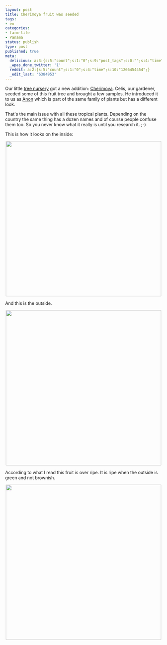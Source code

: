 ```yaml
---
layout: post
title: Cherimoya fruit was seeded
tags:
- en
categories:
- farm-life
- Panama
status: publish
type: post
published: true
meta:
  delicious: a:3:{s:5:"count";s:1:"0";s:9:"post_tags";s:0:"";s:4:"time";s:10:"1266454452";}
  _wpas_done_twitter: '1'
  reddit: a:2:{s:5:"count";s:1:"0";s:4:"time";s:10:"1266454454";}
  _edit_last: '6384953'
---
```

Our little <a href="/2009/12/30/setting-up-a-tree-nursery.html">tree nursery</a> got a new addition: <a href="http://en.wikipedia.org/wiki/Cherimoya">Cherimoya</a>. Celis, our gardener, seeded some of this fruit tree and brought a few samples. He introduced it to us as <a href="http://en.wikipedia.org/wiki/Sweetsop">Anon</a> which is part of the same family of plants but has a different look.

That's the main issue with all these tropical plants. Depending on the country the same thing has a dozen names and of course people confuse them too. So you never know what it really is until you research it. ;-)

This is how it looks on the inside:

<div style="text-align:center;"><a href="http://www.flickr.com/photos/34665899@N00/4274293069" title="View '' on Flickr.com"><img border="0" width="500" alt="" src="http://farm5.static.flickr.com/4068/4274293069_2f87aa9109.jpg"></a></div>

And this is the outside.

<div style="text-align:center;"><a href="http://www.flickr.com/photos/34665899@N00/4274292101" title="View '' on Flickr.com"><img border="0" width="500" alt="" src="http://farm3.static.flickr.com/2784/4274292101_d93afb5efd.jpg"></a></div>

According to what I read this fruit is over ripe. It is ripe when the outside is green and not brownish.

<div style="text-align:center;"><a href="http://www.flickr.com/photos/34665899@N00/4274290537" title="View '' on Flickr.com"><img border="0" width="500" alt="" src="http://farm5.static.flickr.com/4017/4274290537_6be19537da.jpg"></a></div>
